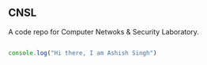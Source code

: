 ## CNSL

A code repo for Computer Netwoks & Security Laboratory.

```javascript

console.log("Hi there, I am Ashish Singh")

```
